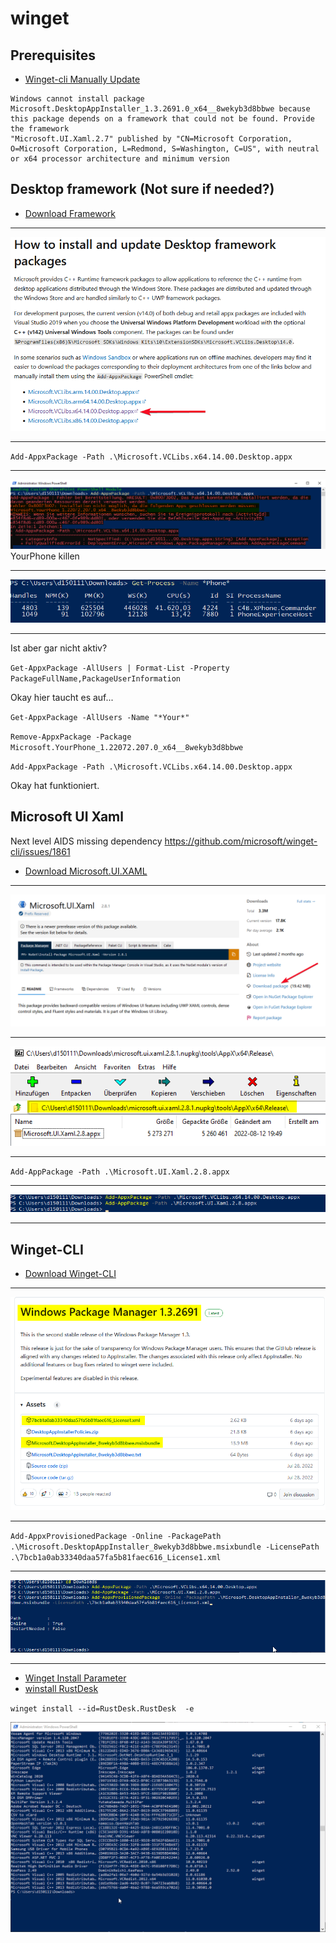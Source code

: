 # winget
## Prerequisites
- [Winget-cli Manually Update](https://github.com/microsoft/winget-cli#manually-update)

````
Windows cannot install package Microsoft.DesktopAppInstaller_1.3.2691.0_x64__8wekyb3d8bbwe because this package depends on a framework that could not be found. Provide the framework
"Microsoft.UI.Xaml.2.7" published by "CN=Microsoft Corporation, O=Microsoft Corporation, L=Redmond, S=Washington, C=US", with neutral or x64 processor architecture and minimum version
````

## **Desktop framework** (Not sure if needed?)
- [Download Framework](https://learn.microsoft.com/en-gb/troubleshoot/developer/visualstudio/cpp/libraries/c-runtime-packages-desktop-bridge#how-to-install-and-update-desktop-framework-packages)
---
![](attachments/winget_cli_001.png)

---

``Add-AppxPackage -Path .\Microsoft.VCLibs.x64.14.00.Desktop.appx``

---

![](attachments/winget_cli_002.png)
YourPhone killen

---

![](attachments/winget_cli_003.png)

---

Ist aber gar nicht aktiv?

``Get-AppxPackage -AllUsers | Format-List -Property PackageFullName,PackageUserInformation``

Okay hier taucht es auf...

``Get-AppxPackage -AllUsers -Name "*Your*"``

``Remove-AppxPackage -Package Microsoft.YourPhone_1.22072.207.0_x64__8wekyb3d8bbwe``

``Add-AppxPackage -Path .\Microsoft.VCLibs.x64.14.00.Desktop.appx``

Okay hat funktioniert.

## **Microsoft UI Xaml**
Next level AIDS missing dependency
https://github.com/microsoft/winget-cli/issues/1861 

- [Download Microsoft.UI.XAML](https://www.nuget.org/packages/Microsoft.UI.Xaml/)

---
![](attachments/winget_cli_004.png)

---

![](attachments/winget_cli_005.png)

---

``Add-AppPackage -Path .\Microsoft.UI.Xaml.2.8.appx``

---

![](attachments/winget_cli_006.png)

---

## **Winget-CLI**
- [Download Winget-CLI](https://github.com/microsoft/winget-cli/releases)

---

![](attachments/winget_cli_007.png)

---

``Add-AppxProvisionedPackage -Online -PackagePath .\Microsoft.DesktopAppInstaller_8wekyb3d8bbwe.msixbundle -LicensePath .\7bcb1a0ab33340daa57fa5b81faec616_License1.xml``

---

![](attachments/winget_cli_008.png)

---

- [Winget Install Parameter](https://learn.microsoft.com/en-us/windows/package-manager/winget/install)
- [winstall RustDesk](https://winstall.app/apps/RustDesk.RustDesk)

``winget install --id=RustDesk.RustDesk  -e``

![](attachments/winget_cli_009.gif)

